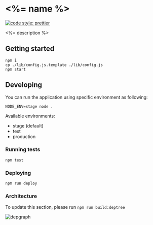 # <%= name %>

[![code style: prettier](https://img.shields.io/badge/code_style-prettier-ff69b4.svg?style=flat-square)](https://github.com/prettier/prettier)

<%= description %>

## Getting started

```
npm i
cp ./lib/config.js.template ./lib/config.js
npm start
```

## Developing

You can run the application using specific environment as following:

```
NODE_ENV=stage node .
```
Available environments:

- stage (default)
- test
- production

### Running tests

```
npm test
```

### Deploying

```
npm run deploy
```

### Architecture
To update this section, please run `npm run build:deptree`

![depgraph](./dependencygraph.svg)
